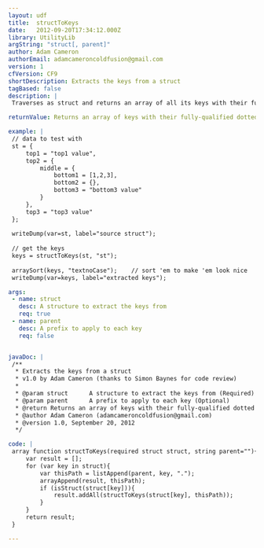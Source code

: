 ```yaml
---
layout: udf
title:  structToKeys
date:   2012-09-20T17:34:12.000Z
library: UtilityLib
argString: "struct[, parent]"
author: Adam Cameron
authorEmail: adamcameroncoldfusion@gmail.com
version: 1
cfVersion: CF9
shortDescription: Extracts the keys from a struct
tagBased: false
description: |
 Traverses as struct and returns an array of all its keys with their full dotted path

returnValue: Returns an array of keys with their fully-qualified dotted paths

example: |
 // data to test with
 st = {
     top1 = "top1 value",
     top2 = {
         middle = {
             bottom1 = [1,2,3],
             bottom2 = {},
             bottom3 = "bottom3 value"
         }
     },
     top3 = "top3 value"
 };
 
 writeDump(var=st, label="source struct");
 
 // get the keys
 keys = structToKeys(st, "st");
 
 arraySort(keys, "textnoCase");    // sort 'em to make 'em look nice
 writeDump(var=keys, label="extracted keys");

args:
 - name: struct
   desc: A structure to extract the keys from
   req: true
 - name: parent
   desc: A prefix to apply to each key
   req: false


javaDoc: |
 /**
  * Extracts the keys from a struct
  * v1.0 by Adam Cameron (thanks to Simon Baynes for code review)
  * 
  * @param struct      A structure to extract the keys from (Required)
  * @param parent      A prefix to apply to each key (Optional)
  * @return Returns an array of keys with their fully-qualified dotted paths 
  * @author Adam Cameron (adamcameroncoldfusion@gmail.com) 
  * @version 1.0, September 20, 2012 
  */

code: |
 array function structToKeys(required struct struct, string parent=""){
     var result = [];
     for (var key in struct){
         var thisPath = listAppend(parent, key, ".");
         arrayAppend(result, thisPath);
         if (isStruct(struct[key])){
             result.addAll(structToKeys(struct[key], thisPath));
         }
     }
     return result;
 }

---
```


